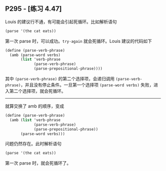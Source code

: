 ## P295 - [练习 4.47]

Louis 的建议行不通，有可能会引起死循环。比如解析语句

``` Scheme
(parse '(the cat eats))
```

第一次 parse 时，可以成功。`try-again` 就会死循环。Louis 建议的代码如下

``` Scheme
(define (parse-verb-phrase)
  (amb (parse-word verbs)
       (list 'verb-phrase
             (parse-verb-phrase)
             (parse-prepositional-phrase))))
```

其中 `(parse-verb-phrase)` 的第二个选择项，会递归调用 `(parse-verb-phrase)`，并且没有停止条件。一旦第一个选择项 `(parse-word verbs)` 失败，进入第二个选择项，就会死循环。

-----

就算交换了 amb 的顺序，变成

``` Scheme
(define (parse-verb-phrase)
  (amb (list 'verb-phrase
             (parse-verb-phrase)
             (parse-prepositional-phrase))
       (parse-word verbs)))
```       

问题仍然存在。此时解析语句 

``` Scheme
(parse '(the cat eats))
```

第一次 parse 时，就会死循环了。


